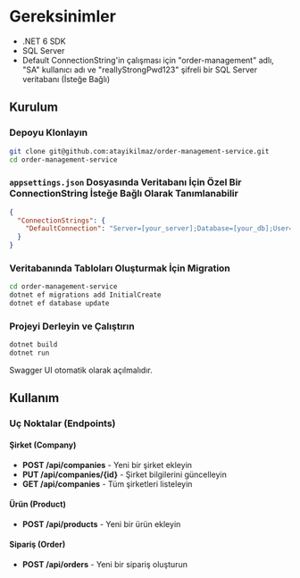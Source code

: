 

# Gereksinimler
- .NET 6 SDK
- SQL Server
- Default ConnectionString'in çalışması için "order-management" adlı, "SA" kullanıcı adı ve "reallyStrongPwd123" şifreli bir SQL Server veritabanı (İsteğe Bağlı)

## Kurulum

### Depoyu Klonlayın
```sh
git clone git@github.com:atayikilmaz/order-management-service.git
cd order-management-service
```

### `appsettings.json` Dosyasında Veritabanı İçin Özel Bir ConnectionString İsteğe Bağlı Olarak Tanımlanabilir
```json
{
  "ConnectionStrings": {
    "DefaultConnection": "Server=[your_server];Database=[your_db];User=[User];Password=[password];Trusted_Connection=True"
  }
}
```

### Veritabanında Tabloları Oluşturmak İçin Migration
```sh
cd order-management-service
dotnet ef migrations add InitialCreate
dotnet ef database update
```

### Projeyi Derleyin ve Çalıştırın
```sh
dotnet build
dotnet run
```

Swagger UI otomatik olarak açılmalıdır.

## Kullanım

### Uç Noktalar (Endpoints)

#### Şirket (Company)
- **POST /api/companies** - Yeni bir şirket ekleyin
- **PUT /api/companies/{id}** - Şirket bilgilerini güncelleyin
- **GET /api/companies** - Tüm şirketleri listeleyin

#### Ürün (Product)
- **POST /api/products** - Yeni bir ürün ekleyin

#### Sipariş (Order)
- **POST /api/orders** - Yeni bir sipariş oluşturun
